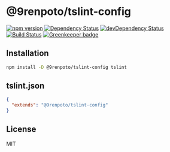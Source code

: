 # @9renpoto/tslint-config

[![npm version][npm-image]][npm-url]
[![Dependency Status][david-dm-image]][david-dm-url]
[![devDependency Status][dev-david-dm-image]][dev-david-dm-url]
[![Build Status][travis-image]][travis-url]
[![Greenkeeper badge](https://badges.greenkeeper.io/9renpoto/tslint-config.svg)](https://greenkeeper.io/)

## Installation

```sh
npm install -D @9renpoto/tslint-config tslint
```

## tslint.json

```json
{
  "extends": "@9renpoto/tslint-config"
}
```

## License

MIT

[david-dm-image]: https://david-dm.org/9renpoto/tslint-config.svg
[david-dm-url]: https://david-dm.org/9renpoto/tslint-config
[dev-david-dm-image]: https://david-dm.org/9renpoto/tslint-config/dev-status.svg
[dev-david-dm-url]: https://david-dm.org/9renpoto/tslint-config?type=dev
[npm-image]: https://badge.fury.io/js/%409renpoto%2Ftslint-config.svg
[npm-url]: https://badge.fury.io/js/%409renpoto%2Ftslint-config
[travis-image]: https://travis-ci.org/9renpoto/tslint-config.svg?branch=master
[travis-url]: https://travis-ci.org/9renpoto/tslint-config
